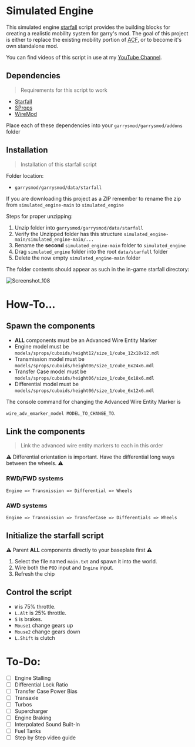 # Simulated Engine

This simulated engine [starfall](https://github.com/thegrb93/StarfallEx) script provides the building blocks for creating a realistic mobility system for garry's mod. The goal of this project is either to replace the existing mobility portion of [ACF](https://github.com/nrlulz/ACF), or to become it's own standalone mod. 

You can find videos of this script in use at my [YouTube Channel](https://www.youtube.com/@Tyunge).

## Dependencies 
> Requirements for this script to work

- [Starfall](https://github.com/thegrb93/StarfallEx)
- [SProps](https://steamcommunity.com/sharedfiles/filedetails/?id=173482196&searchtext=sprops)
- [WireMod](https://github.com/wiremod/wire)

Place each of these dependencies into your `garrysmod/garrysmod/addons` folder

## Installation
> Installation of this starfall script

Folder location:
- `garrysmod/garrysmod/data/starfall`

If you are downloading this project as a ZIP remember to rename the zip from `simulated_engine-main` to `simulated_engine`

Steps for proper unzipping:
1. Unzip folder into `garrysmod/garrysmod/data/starfall`
2. Verify the Unzipped folder has this structure `simulated_engine-main/simulated_engine-main/...`
3. Rename the **second** `simulated_engine-main` folder to `simulated_engine`
4. Drag `simulated_engine` folder into the root `data/starfall` folder
5. Delete the now empty `simulated_engine-main` folder

The folder contents should appear as such in the in-game starfall directory:

![Screenshot_108](https://user-images.githubusercontent.com/21030699/234411513-42b3a5ef-2c31-4faf-9757-b9d8a26311a4.png)





# How-To...

## Spawn the components
- **ALL** components must be an Advanced Wire Entity Marker
- Engine model must be `models/sprops/cuboids/height12/size_1/cube_12x18x12.mdl`
- Transmission model must be `models/sprops/cuboids/height06/size_1/cube_6x24x6.mdl`
- Transfer Case model must be `models/sprops/cuboids/height06/size_1/cube_6x18x6.mdl`
- Differential  model must be `models/sprops/cuboids/height06/size_1/cube_6x12x6.mdl`

The console command for changing the Advanced Wire Entity Marker is 

`wire_adv_emarker_model MODEL_TO_CHANGE_TO`.

## Link the components
>Link the advanced wire entity markers to each in this order

:warning: Differential orientation is important. Have the differential long ways between the wheels. :warning:
### RWD/FWD systems

`Engine => Transmission => Differential => Wheels`
### AWD systems

`Engine => Transmission => TransferCase => Differentials => Wheels`

## Initialize the starfall script
:warning: Parent **ALL** components directly to your baseplate first :warning:
1. Select the file named `main.txt` and spawn it into the world.
2. Wire both the `POD` input and `Engine` input.
3. Refresh the chip

## Control the script
- `W` is 75% throttle.
- `L.Alt` is 25% throttle.
- `S` is brakes.
- `Mouse1` change gears up
- `Mouse2` change gears down
- `L.Shift` is clutch

# To-Do:
- [ ] Engine Stalling
- [ ] Differential Lock Ratio
- [ ] Transfer Case Power Bias
- [ ] Transaxle 
- [ ] Turbos
- [ ] Supercharger
- [ ] Engine Braking
- [ ] Interpolated Sound Built-In
- [ ] Fuel Tanks
- [ ] Step by Step video guide
